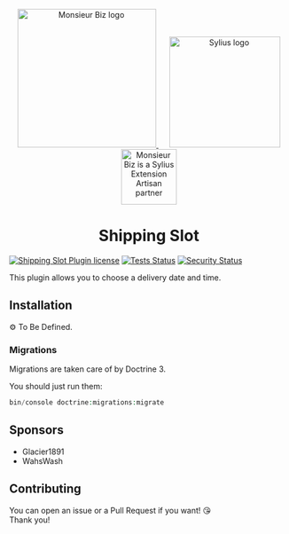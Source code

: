 <p align="center">
    <a href="https://monsieurbiz.com" target="_blank">
        <img src="https://monsieurbiz.com/logo.png" width="250px" alt="Monsieur Biz logo" />
    </a>
    &nbsp;&nbsp;&nbsp;&nbsp;
    <a href="https://monsieurbiz.com/agence-web-experte-sylius" target="_blank">
        <img src="https://demo.sylius.com/assets/shop/img/logo.png" width="200px" alt="Sylius logo" />
    </a>
    <br/>
    <img src="https://monsieurbiz.com/assets/images/sylius_badge_extension-artisan.png" width="100" alt="Monsieur Biz is a Sylius Extension Artisan partner">
</p>

<h1 align="center">Shipping Slot</h1>

[![Shipping Slot Plugin license](https://img.shields.io/github/license/monsieurbiz/SyliusShippingSlotPlugin?public)](https://github.com/monsieurbiz/SyliusShippingSlotPlugin/blob/master/LICENSE.txt)
[![Tests Status](https://img.shields.io/github/workflow/status/monsieurbiz/SyliusShippingSlotPlugin/Tests?logo=github)](https://github.com/monsieurbiz/SyliusShippingSlotPlugin/actions?query=workflow%3ATests)
[![Security Status](https://img.shields.io/github/workflow/status/monsieurbiz/SyliusShippingSlotPlugin/Security?label=security&logo=github)](https://github.com/monsieurbiz/SyliusShippingSlotPlugin/actions?query=workflow%3ASecurity)

This plugin allows you to choose a delivery date and time.

## Installation

⚙️ To Be Defined.

### Migrations

Migrations are taken care of by Doctrine 3.

You should just run them: 

```php
bin/console doctrine:migrations:migrate
```

## Sponsors

- Glacier1891
- WahsWash

## Contributing

You can open an issue or a Pull Request if you want! 😘  
Thank you!
